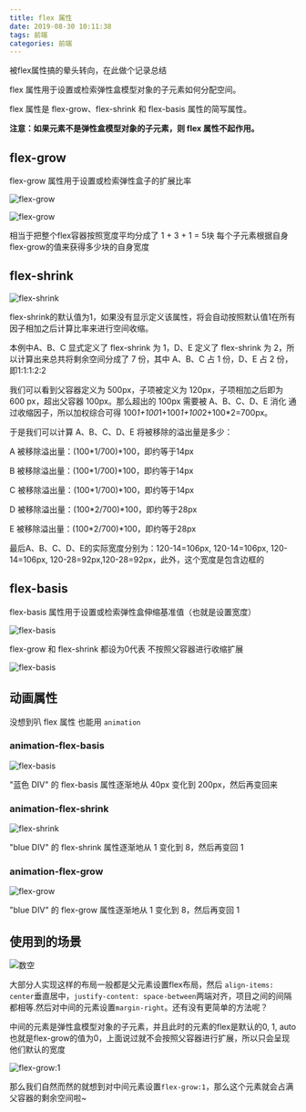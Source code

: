 ```yaml
---
title: flex 属性
date: 2019-08-30 10:11:38
tags: 前端
categories: 前端
---
```


被flex属性搞的晕头转向，在此做个记录总结

flex 属性用于设置或检索弹性盒模型对象的子元素如何分配空间。

flex 属性是 flex-grow、flex-shrink 和 flex-basis 属性的简写属性。

**注意：如果元素不是弹性盒模型对象的子元素，则 flex 属性不起作用。**

## flex-grow

flex-grow 属性用于设置或检索弹性盒子的扩展比率

![flex-grow](http://blog.panxiandiao.com/20190830152105.png)

![flex-grow](http://blog.panxiandiao.com/20190830152134.png)

相当于把整个flex容器按照宽度平均分成了 1 + 3 + 1 = 5块 每个子元素根据自身flex-grow的值来获得多少块的自身宽度

## flex-shrink

![flex-shrink](http://blog.panxiandiao.com/20190830172621.png)

flex-shrink的默认值为1，如果没有显示定义该属性，将会自动按照默认值1在所有因子相加之后计算比率来进行空间收缩。

本例中A、B、C 显式定义了 flex-shrink 为 1，D、E 定义了 flex-shrink 为 2，所以计算出来总共将剩余空间分成了 7 份，其中 A、B、C 占 1 份，D、E 占 2 份，即1:1:1:2:2

我们可以看到父容器定义为 500px，子项被定义为 120px，子项相加之后即为 600 px，超出父容器 100px。那么超出的 100px 需要被 A、B、C、D、E 消化 通过收缩因子，所以加权综合可得 100*1+100*1+100*1+100*2+100*2=700px。

于是我们可以计算 A、B、C、D、E 将被移除的溢出量是多少：

A 被移除溢出量：(100*1/700)*100，即约等于14px

B 被移除溢出量：(100*1/700)*100，即约等于14px

C 被移除溢出量：(100*1/700)*100，即约等于14px

D 被移除溢出量：(100*2/700)*100，即约等于28px

E 被移除溢出量：(100*2/700)*100，即约等于28px

最后A、B、C、D、E的实际宽度分别为：120-14=106px, 120-14=106px, 120-14=106px, 120-28=92px,120-28=92px，此外，这个宽度是包含边框的

## flex-basis

flex-basis 属性用于设置或检索弹性盒伸缩基准值（也就是设置宽度）

![flex-basis](http://blog.panxiandiao.com/20190831103819.png)

flex-grow 和 flex-shrink 都设为0代表 不按照父容器进行收缩扩展

![flex-basis](http://blog.panxiandiao.com/20190831110734.png)

## 动画属性

没想到叭 flex 属性 也能用 `animation`

### animation-flex-basis

![flex-basis](http://blog.panxiandiao.com/20190901213817.png)

"蓝色 DIV" 的 flex-basis 属性逐渐地从 40px 变化到 200px，然后再变回来

### animation-flex-shrink

![flex-shrink](http://blog.panxiandiao.com/20190901215219.png)

"blue DIV" 的 flex-shrink 属性逐渐地从 1 变化到 8，然后再变回 1

### animation-flex-grow

![flex-grow](http://blog.panxiandiao.com/20190901215411.png)

"blue DIV" 的 flex-grow 属性逐渐地从 1 变化到 8，然后再变回 1

## 使用到的场景

![数空](http://blog.panxiandiao.com/20190901215624.png)

大部分人实现这样的布局一般都是父元素设置flex布局，然后    `align-items: center`垂直居中，`justify-content: space-between`两端对齐，项目之间的间隔都相等.然后对中间的元素设置`margin-right`。还有没有更简单的方法呢？

中间的元素是弹性盒模型对象的子元素，并且此时的元素的flex是默认的0, 1, auto 也就是flex-grow的值为0，上面说过就不会按照父容器进行扩展，所以只会呈现他们默认的宽度

![flex-grow:1](http://blog.panxiandiao.com/20190902213427.png)

那么我们自然而然的就想到对中间元素设置`flex-grow:1`，那么这个元素就会占满父容器的剩余空间啦~